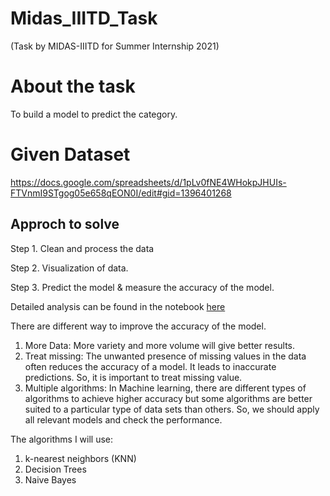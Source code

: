 # Midas_IIITD_Task
(Task by MIDAS-IIITD for Summer Internship 2021)

# About the task
To build a model to predict the category.

# Given Dataset
https://docs.google.com/spreadsheets/d/1pLv0fNE4WHokpJHUIs-FTVnmI9STgog05e658qEON0I/edit#gid=1396401268

## Approch to solve 
Step 1. Clean and process the data

Step 2. Visualization of data.

Step 3. Predict the model & measure the accuracy of the model.

Detailed analysis can be found in the notebook [here](https://github.com/vikasmanjeda/Midas_IIITD_Task/blob/main/Task.ipynb)

There are different way to improve the accuracy of the model.
1. More Data: More variety and more volume will give better results.
2. Treat missing: The unwanted presence of missing values in the data often reduces the accuracy of a model. It leads to inaccurate predictions. So, it is important to treat missing value.
3. Multiple algorithms: In Machine learning, there are different types of algorithms to achieve higher accuracy but some algorithms are better suited to a particular type of data sets than others. So, we should apply all relevant models and check the performance.

The algorithms I will use:
1. k-nearest neighbors (KNN)
2. Decision Trees
3. Naive Bayes

